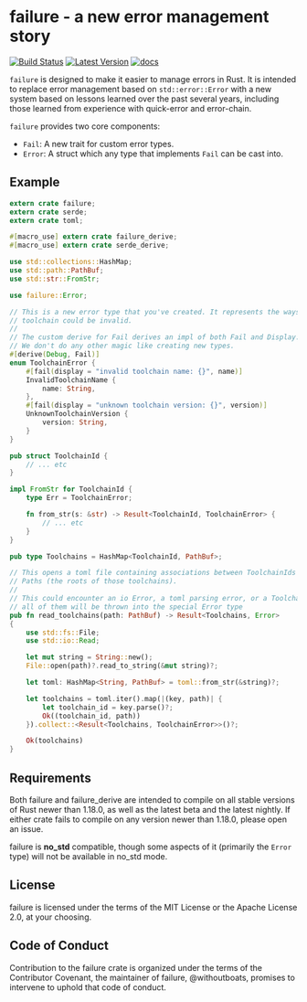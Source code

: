 # failure - a new error management story

[![Build Status](https://travis-ci.org/withoutboats/failure.svg?branch=master)](https://travis-ci.org/withoutboats/failure)
[![Latest Version](https://img.shields.io/crates/v/failure.svg)](https://crates.io/crates/failure)
[![docs](https://docs.rs/failure/badge.svg)](https://docs.rs/failure)

`failure` is designed to make it easier to manage errors in Rust. It is
intended to replace error management based on `std::error::Error` with a new
system based on lessons learned over the past several years, including those
learned from experience with quick-error and error-chain.

`failure` provides two core components:

* `Fail`: A new trait for custom error types.
* `Error`: A struct which any type that implements `Fail` can be cast into.

## Example

```rust
extern crate failure;
extern crate serde;
extern crate toml;

#[macro_use] extern crate failure_derive;
#[macro_use] extern crate serde_derive;

use std::collections::HashMap;
use std::path::PathBuf;
use std::str::FromStr;

use failure::Error;

// This is a new error type that you've created. It represents the ways a
// toolchain could be invalid.
//
// The custom derive for Fail derives an impl of both Fail and Display.
// We don't do any other magic like creating new types.
#[derive(Debug, Fail)]
enum ToolchainError {
    #[fail(display = "invalid toolchain name: {}", name)]
    InvalidToolchainName {
        name: String,
    },
    #[fail(display = "unknown toolchain version: {}", version)]
    UnknownToolchainVersion {
        version: String,
    }
}

pub struct ToolchainId {
    // ... etc
}

impl FromStr for ToolchainId {
    type Err = ToolchainError;

    fn from_str(s: &str) -> Result<ToolchainId, ToolchainError> {
        // ... etc
    }
}

pub type Toolchains = HashMap<ToolchainId, PathBuf>;

// This opens a toml file containing associations between ToolchainIds and
// Paths (the roots of those toolchains).
//
// This could encounter an io Error, a toml parsing error, or a ToolchainError,
// all of them will be thrown into the special Error type
pub fn read_toolchains(path: PathBuf) -> Result<Toolchains, Error>
{
    use std::fs::File;
    use std::io::Read;

    let mut string = String::new();
    File::open(path)?.read_to_string(&mut string)?;

    let toml: HashMap<String, PathBuf> = toml::from_str(&string)?;

    let toolchains = toml.iter().map(|(key, path)| {
        let toolchain_id = key.parse()?;
        Ok((toolchain_id, path))
    }).collect::<Result<Toolchains, ToolchainError>>()?;

    Ok(toolchains)
}
```

## Requirements

Both failure and failure_derive are intended to compile on all stable versions
of Rust newer than 1.18.0, as well as the latest beta and the latest nightly.
If either crate fails to compile on any version newer than 1.18.0, please open
an issue.

failure is **no_std** compatible, though some aspects of it (primarily the
`Error` type) will not be available in no_std mode.

## License

failure is licensed under the terms of the MIT License or the Apache License
2.0, at your choosing.

## Code of Conduct

Contribution to the failure crate is organized under the terms of the
Contributor Covenant, the maintainer of failure, @withoutboats, promises to
intervene to uphold that code of conduct.
